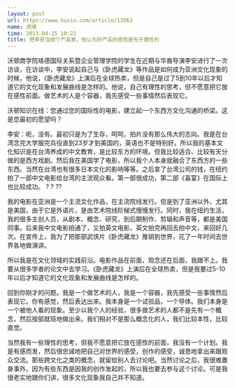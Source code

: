 ```yaml
---
layout: post
url: https://www.huxiu.com/article/13563
name: 虎嗅
time: 2013-04-25 10:22
title: 把李安当成个产品家，他认为好产品的感性是先于理性的
---
```

沃顿商学院珞德国际关系暨企业管理学院的学生在近期与华裔导演李安进行了一次访谈，在访谈中，李安说起自己与《卧虎藏龙》等作品是如何成为亚洲文化现象的时候，他说，《卧虎藏龙》上演后在全球热卖，但是自己是过了5到10年以后才知道它的文化现象和发展曲线是怎样的。他说，自己有理性的思考，但不愿意把它放在感性前面。做艺术的人是个容器，我先感受一些事情然后表现它。

沃顿知识在线：您通过您的国际性的电影，建立起一个东西方文化沟通的桥梁。这是您最初的愿望吗？

李安：呃，没有。最初只是为了生存，呵呵。拍片没有那么伟大的志向。我是在台湾念完大学服完兵役直到23岁才到美国的，英语也不是特别好。所以我的基本文化知识是在台湾养成的中文教育，是比较东方的环境。但我比较适合、比较有天分做的是西方戏剧。然后我在美国学了电影，所以我个人本身就融合了东西方的一些东西。当然在台湾也有很多日本文化的影响等等。之后拿了台湾公司的钱，在纽约拍了一部中文电影给台湾的主流观众看。第一部很成功，第二部《喜宴》在国际上也比较成功。 ? ? ??

我的电影在亚洲是一个主流文化作品，在主流院线发行。但是到了亚洲以外，尤其是美国，由于它是外语片，是由艺术院线阶梯式慢慢发行。同时，我在纽约生活，我的很多主创人员，从剧本、概念、研究，到后期制作、剪辑和声音等，都是美国同事。后来我中文电影拍通了，又拍英文电影，英文拍完再回去拍中文，来回好几次。在宣传上，我为了把那部武侠片《卧虎藏龙》推销到世界，花了一年时间去世界各地做演讲。

所以我是在文化领域的实践前沿。电影作品在前面，观念还在后面，我跟不上。我要从很多学者的论文中去学习。《卧虎藏龙》上演后在全球热卖，但是我要过5-10年以后才知道它的文化现象和发展曲线是怎样的。

回到你刚才的问题。我是一个做艺术的人，我是一个容器，我先感受一些事情然后表现它。你有感觉，然后表达出来。我本身是一个试验品，一个导体。我们本身是一个被他人看的现象。至少以我个人的经验，很多做艺术的人都不是先有一个概念，然后按部就班地做出来。我们相对不是那么概念化的人，我们比较本性，比较直觉。

当然我有一些理性的思考，但我不愿意把它放在感性的前面，我没有一个计划。我是有感而发，然后很忠诚地把自己对世界的感受，创作的感受，诚恳地拿出来跟观众交流。那些跨文化之类的概念，就留给别人去讨论吧。当然讨论之后，我很难置身事外，因为有些东西是因我的创作发起的，所以我也要去参与这个讨论。可是我很老实地跟你们讲，很多文化现象我自己并不知道。


